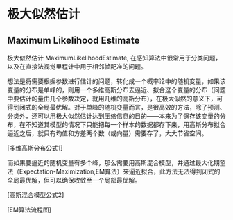 # 极大似然估计 
## Maximum Likelihood Estimate

极大似然估计 MaximumLikelihoodEstimate, 在感知算法中很常用于分类问题，以及在直接法视觉里程计中用于相邻帧配准的问题。

想法是将需要根据参数进行估计的问题，转化成一个概率论中的随机变量，如果该变量的分布是单峰的，则用一个多维高斯分布去逼近、拟合这个变量的分布（问题中要估计的量由几个参数决定，就用几维的高斯分布），在极大似然的意义下，可得到闭式的全局最优解。对于单峰的随机变量而言，是很高效的方法，除了预测、分类外，还可以用极大似然估计达到压缩信息的目的——本来为了保存该变量的分布，在不知道其模型的情况下只能把每一个样本的数据都存下来，用高斯分布拟合逼近之后，就只有均值和方差两个数（或向量）需要存了，大大节省空间。

[多维高斯分布公式1]

而如果要逼近的随机变量有多个峰，那么需要用高斯混合模型，并通过最大化期望法（Expectation-Maximization,EM算法）来逼近拟合，此方法无法得到闭式的全局最优解，但可以确保收敛至一个局部最优解。

[高斯混合模型公式2]

[EM算法流程图]